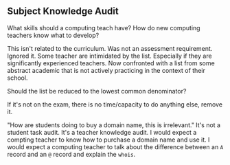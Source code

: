 Subject Knowledge Audit
-----------------------

What skills should a computing teach have?
How do new computing teachers know what to develop?

This isn't related to the curriculum. Was not an assessment requirement. Ignored it.
Some teacher are intimidated by the list.
Especially if they are significantly experienced teachers. Now confronted with a list from some abstract academic that is not actively practicing in the context of their school.

Should the list be reduced to the lowest common denominator?

If it's not on the exam, there is no time/capacity to do anything else, remove it.

"How are students doing to buy a domain name, this is irrelevant."
It's not a student task audit. It's a teacher knowledge audit. I would expect a compting teacher to know how to purchase a domain name and use it.
I would expect a computing teacher to talk about the difference between an `A` record and an `@` record and explain the `whois`.

